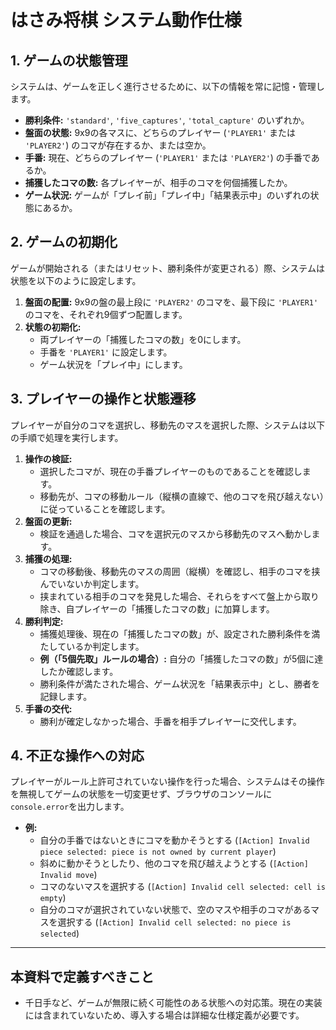 # はさみ将棋 システム動作仕様

## 1. ゲームの状態管理
システムは、ゲームを正しく進行させるために、以下の情報を常に記憶・管理します。

- **勝利条件:** `'standard'`, `'five_captures'`, `'total_capture'` のいずれか。
- **盤面の状態:** 9x9の各マスに、どちらのプレイヤー (`'PLAYER1'` または `'PLAYER2'`) のコマが存在するか、または空か。
- **手番:** 現在、どちらのプレイヤー (`'PLAYER1'` または `'PLAYER2'`) の手番であるか。
- **捕獲したコマの数:** 各プレイヤーが、相手のコマを何個捕獲したか。
- **ゲーム状況:** ゲームが「プレイ前」「プレイ中」「結果表示中」のいずれの状態にあるか。

## 2. ゲームの初期化
ゲームが開始される（またはリセット、勝利条件が変更される）際、システムは状態を以下のように設定します。

1.  **盤面の配置:** 9x9の盤の最上段に `'PLAYER2'` のコマを、最下段に `'PLAYER1'` のコマを、それぞれ9個ずつ配置します。
2.  **状態の初期化:**
    -   両プレイヤーの「捕獲したコマの数」を0にします。
    -   手番を `'PLAYER1'` に設定します。
    -   ゲーム状況を「プレイ中」にします。

## 3. プレイヤーの操作と状態遷移
プレイヤーが自分のコマを選択し、移動先のマスを選択した際、システムは以下の手順で処理を実行します。

1.  **操作の検証:**
    -   選択したコマが、現在の手番プレイヤーのものであることを確認します。
    -   移動先が、コマの移動ルール（縦横の直線で、他のコマを飛び越えない）に従っていることを確認します。
2.  **盤面の更新:**
    -   検証を通過した場合、コマを選択元のマスから移動先のマスへ動かします。
3.  **捕獲の処理:**
    -   コマの移動後、移動先のマスの周囲（縦横）を確認し、相手のコマを挟んでいないか判定します。
    -   挟まれている相手のコマを発見した場合、それらをすべて盤上から取り除き、自プレイヤーの「捕獲したコマの数」に加算します。
4.  **勝利判定:**
    -   捕獲処理後、現在の「捕獲したコマの数」が、設定された勝利条件を満たしているか判定します。
    -   **例（「5個先取」ルールの場合）:** 自分の「捕獲したコマの数」が5個に達したか確認します。
    -   勝利条件が満たされた場合、ゲーム状況を「結果表示中」とし、勝者を記録します。
5.  **手番の交代:**
    -   勝利が確定しなかった場合、手番を相手プレイヤーに交代します。

## 4. 不正な操作への対応
プレイヤーがルール上許可されていない操作を行った場合、システムはその操作を無視してゲームの状態を一切変更せず、ブラウザのコンソールに`console.error`を出力します。
- **例:**
  - 自分の手番ではないときにコマを動かそうとする (`[Action] Invalid piece selected: piece is not owned by current player`)
  - 斜めに動かそうとしたり、他のコマを飛び越えようとする (`[Action] Invalid move`)
  - コマのないマスを選択する (`[Action] Invalid cell selected: cell is empty`)
  - 自分のコマが選択されていない状態で、空のマスや相手のコマがあるマスを選択する (`[Action] Invalid cell selected: no piece is selected`)

---
## 本資料で定義すべきこと
- 千日手など、ゲームが無限に続く可能性のある状態への対応策。現在の実装には含まれていないため、導入する場合は詳細な仕様定義が必要です。
